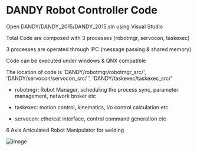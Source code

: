 # DANDY Robot Controller Code
Open DANDY/DANDY_2015/DANDY_2015.sln using Visual Studio

Total Code are composed with 3 processes (robotmgr, servocon, taskexec)

3 processes are operated through IPC (message passing & shared memory)

Code can be executed under windows & QNX compatible

The location of code is 'DANDY/robotmgr/robotmgr_src/', 'DANDY/servocon/servocon_src/ ', 'DANDY/taskexec/taskexec_src/'

 - robotmgr: Robot Manager, scheduling the process sync, parameter management, network broker etc

 - taskexec: motion control, kinematics, i/o control calculation etc

 - servocon: ethercat interface, control command generation etc

6 Axis Articulated Robot Manipulator for welding

![image](https://user-images.githubusercontent.com/46182372/146345025-00719fb4-cd8f-4368-b04b-cad1772b8dcf.png)
